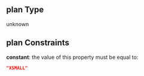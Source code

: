 ## plan Type

unknown

## plan Constraints

**constant**: the value of this property must be equal to:

```json
"XSMALL"
```
